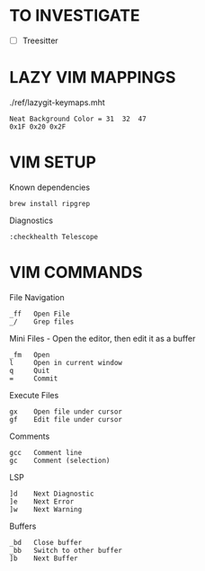 TO INVESTIGATE
==============

- [ ] Treesitter






LAZY VIM MAPPINGS
==================

./ref/lazygit-keymaps.mht





    Neat Background Color = 31	32	47
    0x1F 0x20 0x2F



VIM SETUP
============


Known dependencies

    brew install ripgrep


Diagnostics

    :checkhealth Telescope


VIM COMMANDS
============


File Navigation

    _ff   Open File
    _/    Grep files

Mini Files - Open the editor, then edit it as a buffer

    _fm   Open
    l     Open in current window
    q     Quit
    =     Commit

Execute Files

    gx    Open file under cursor
    gf    Edit file under cursor


Comments

    gcc   Comment line
    gc    Comment (selection)

LSP

    ]d    Next Diagnostic
    ]e    Next Error
    ]w    Next Warning

Buffers

    _bd   Close buffer
    _bb   Switch to other buffer
    ]b    Next Buffer
